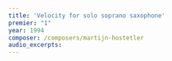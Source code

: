 ```yaml
---
title: 'Velocity for solo soprano saxophone'
premier: "1"
year: 1994
composer: /composers/martijn-hostetler
audio_excerpts: 
---
```

